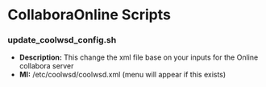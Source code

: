 # CollaboraOnline Scripts

### update_coolwsd_config.sh
- **Description:** This change the xml file base on your inputs for the Online collabora server
- **MI:** /etc/coolwsd/coolwsd.xml (menu will appear if this exists)

